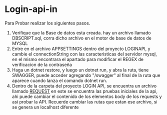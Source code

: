 # Login-api-in

Para Probar realizar los siguientes pasos.

1. Verifique que la Base de datos esta creada. hay un archivo llamado DBSCRIPT.sql, corra dicho archivo en el motor de base de datos de MYSQL
2. Entre en el archivo APPSETTINGS dentro del proyecto LOGINAPI, y cambie el connectionString con las caracteristicas del servidor mysql, en el mismo encontrara el apartado para modificar el REGEX de verificacion de la contraseña
3. Haga un dotnet restore, y luego un dotnet run, y abra la ruta, tiene SWAGGER, puede acceder agregando "/swagger" al final de la ruta que aparece cuando lanza el comando dotnet run.
4. Dentro de la carpeta del proyecto LOGIN API, se encuentra un archivo llamado [REQUEST](LoginAPI/requests.http) en este se encuentra las pruebas iniciales de la api, ahi puede cambiar el contenido de los elementos body de los requests y asi probar la API. Recuerde cambiar las rutas que estan ese archivo, si se genera un localhost diferente


##